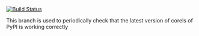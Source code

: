 [![Build Status](https://travis-ci.org/fingoldin/pycorels.svg?branch=pypi-check)](https://travis-ci.org/fingoldin/pycorels)

This branch is used to periodically check that the latest version of corels of PyPI is working correctly
